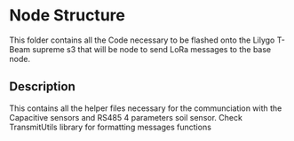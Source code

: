# Node Structure

This folder contains all the Code necessary to be flashed onto the Lilygo T-Beam supreme s3 that will be node to send LoRa messages to the base node.

## Description

This contains all the helper files necessary for the communciation with the Capacitive sensors and RS485 4 parameters soil sensor. Check TransmitUtils library for formatting messages functions 